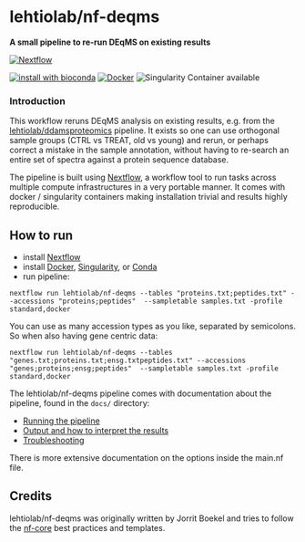 # lehtiolab/nf-deqms
**A small pipeline to re-run DEqMS on existing results**

[![Nextflow](https://img.shields.io/badge/nextflow-%E2%89%A520.01.0-brightgreen.svg)](https://www.nextflow.io/)

[![install with bioconda](https://img.shields.io/badge/install%20with-bioconda-brightgreen.svg)](http://bioconda.github.io/)
[![Docker](https://img.shields.io/docker/automated/lehtiolab/nf-deqms.svg)](https://hub.docker.com/r/lehtiolab/nf-deqms)
![Singularity Container available](
https://img.shields.io/badge/singularity-available-7E4C74.svg)

### Introduction
This workflow reruns DEqMS analysis on existing results, e.g. from the [lehtiolab/ddamsproteomics](https://github.com/lehtiolab/ddamsproteomics) pipeline. It exists so one can use orthogonal sample groups (CTRL vs TREAT, old vs young) and rerun, or perhaps correct a mistake in the sample annotation, without having to re-search an entire set of spectra against a protein sequence database.

The pipeline is built using [Nextflow](https://www.nextflow.io), a workflow tool to run tasks across multiple compute infrastructures in a very portable manner. It comes with docker / singularity containers making installation trivial and results highly reproducible.


## How to run

- install [Nextflow](https://nextflow.io)
- install [Docker](https://docs.docker.com/engine/installation/), [Singularity](https://www.sylabs.io/guides/3.0/user-guide/), or [Conda](https://conda.io/miniconda.html)
- run pipeline:

```
nextflow run lehtiolab/nf-deqms --tables "proteins.txt;peptides.txt" --accessions "proteins;peptides"  --sampletable samples.txt -profile standard,docker
```

You can use as many accession types as you like, separated by semicolons. So when also having gene centric data:
```
nextflow run lehtiolab/nf-deqms --tables "genes.txt;proteins.txt;ensg.txtpeptides.txt" --accessions "genes;proteins;ensg;peptides"  --sampletable samples.txt -profile standard,docker
```

The lehtiolab/nf-deqms pipeline comes with documentation about the pipeline, found in the `docs/` directory:

- [Running the pipeline](docs/usage.md)
- [Output and how to interpret the results](docs/output.md)
- [Troubleshooting](https://nf-co.re/usage/troubleshooting)

There is more extensive documentation on the options inside the main.nf file.


## Credits
lehtiolab/nf-deqms was originally written by Jorrit Boekel and tries to follow the [nf-core](https://nf-co.re) best practices and templates.
